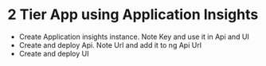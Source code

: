 # 2 Tier App using Application Insights

- Create Application insights instance. Note Key and use it in Api and UI
- Create and deploy Api. Note Url and add it to ng Api Url
- Create and deploy UI
